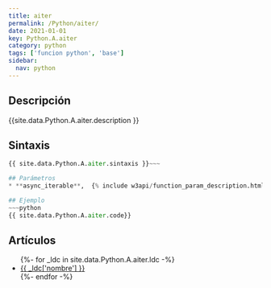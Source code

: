 ```yaml
---
title: aiter
permalink: /Python/aiter/
date: 2021-01-01
key: Python.A.aiter
category: python
tags: ['funcion python', 'base']
sidebar: 
  nav: python
---
```


## Descripción
{{site.data.Python.A.aiter.description }}

## Sintaxis
~~~python
{{ site.data.Python.A.aiter.sintaxis }}~~~

## Parámetros
* **async_iterable**,  {% include w3api/function_param_description.html propiedad=site.data.Python.A.aiter valor="async_iterable" %}

## Ejemplo
~~~python
{{ site.data.Python.A.aiter.code}}
~~~

## Artículos
<ul>
{%- for _ldc in site.data.Python.A.aiter.ldc -%}
   <li>
       <a href="{{_ldc['url'] }}">{{ _ldc['nombre'] }}</a>
   </li>
{%- endfor -%}
</ul>
